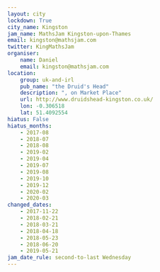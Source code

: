 ```yaml
---
layout: city                                           
lockdown: True
city_name: Kingston
jam_name: MathsJam Kingston-upon-Thames
email: kingston@mathsjam.com
twitter: KingMathsJam
organiser:
    name: Daniel
    email: kingston@mathsjam.com
location:
    group: uk-and-irl
    pub_name: "the Druid's Head"
    description: ", on Market Place"
    url: http://www.druidshead-kingston.co.uk/
    lon: -0.306518
    lat: 51.4092554
hiatus: False
hiatus_months:
    - 2017-08
    - 2018-07
    - 2018-08
    - 2019-02
    - 2019-04
    - 2019-07
    - 2019-08
    - 2019-10
    - 2019-12
    - 2020-02
    - 2020-03
changed_dates:
    - 2017-11-22
    - 2018-02-21
    - 2018-03-21
    - 2018-04-18
    - 2018-05-23
    - 2018-06-20
    - 2019-05-21
jam_date_rule: second-to-last Wednesday
---
```

